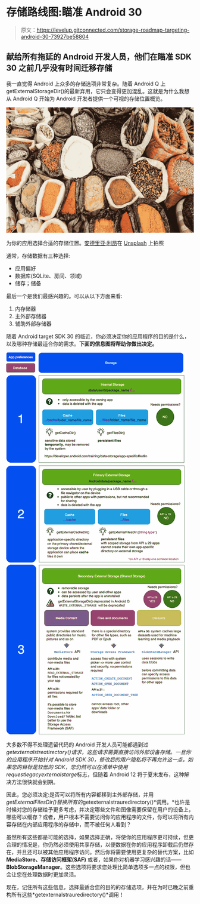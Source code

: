 # 存储路线图:瞄准 Android 30

> 原文：<https://levelup.gitconnected.com/storage-roadmap-targeting-android-30-73927be58804>

## 献给所有拖延的 Android 开发人员，他们在瞄准 SDK 30 之前几乎没有时间迁移存储

我一直觉得 Android 上众多的存储选项非常复杂。随着 Android Q 上 getExternalStorageDir()的最新弃用，它只会变得更加混乱。这就是为什么我想从 Android Q 开始为 Android 开发者提供一个可视的存储位置概览。

![](img/d328979c811cb87a2afbeec4be29b086.png)

为你的应用选择合适的存储位置。[安德里亚·利昂](https://unsplash.com/@reskual?utm_source=unsplash&utm_medium=referral&utm_content=creditCopyText)在 [Unsplash](https://unsplash.com/s/photos/species?utm_source=unsplash&utm_medium=referral&utm_content=creditCopyText) 上拍照

通常，存储数据有三种选择:

*   应用偏好
*   数据库(SQLite、房间、领域)
*   储存；储备

最后一个是我们最感兴趣的。可以从以下方面来看:

1.  内存储器
2.  主外部存储器
3.  辅助外部存储器

随着 Android target SDK 30 的临近，你必须决定你的应用程序的目的是什么，以及哪种存储最适合你的需求。**下面的信息图将帮助你做出决定。**

![](img/fbf52079619b825222aa82026e725577.png)

大多数不得不处理遗留代码的 Android 开发人员可能都遇到过*getexternalstreatirectory()*请求，这些请求需要直接访问外部设备存储。一旦你的应用程序开始针对 Android SDK 30，修改后的用户隐私将不再允许这一点。如果您的目标是较低的 SDK，您仍然可以在清单中使用*requestlegacyexternalstarge*标志，但随着 Android 12 将于夏末发布，这种解决方法很快就会到期。

因此，您必须决定:是否可以将所有内容都移到主外部存储，并用 *getExternalFilesDir()替换所有的*getexternalstrauredirectory()*调用。*也许是时候对您的存储给予更多考虑，并决定哪些文件和图像需要保留在用户的设备上，哪些可以缓存？或者，用户根本不需要访问你的应用程序的文件，你可以将所有内容存储在内部应用程序的存储中，而不被任何人看到？

虽然所有这些都是可能的选择，如果选择正确，将使你的应用程序更可持续，但更合理的情况是，你仍然必须使用共享存储，以便数据在你的应用程序卸载后仍然存在，并且还可以被其他应用程序访问。然后你将需要使用更复杂的替代方案，比如 **MediaStore、存储访问框架(SAF)** 或者，如果你对机器学习感兴趣的话——**BlobStorageManager**。这些选项将要求您处理比简单选项多一点的权限，但也会让您在处理数据时更加灵活。

现在，记住所有这些信息，选择最适合您的目的的存储选项，并在为时已晚之前重构所有这些*getexternalstrauredirectory()*调用！